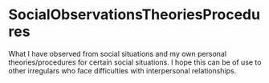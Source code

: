 # SocialObservationsTheoriesProcedures
What I have observed from social situations and my own personal theories/procedures for certain social situations. I hope this can be of use to other irregulars who face difficulties with interpersonal relationships.
